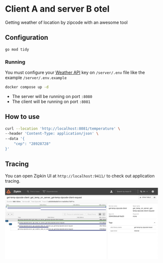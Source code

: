 # Client A and server B otel

Getting weather of location by zipcode with an awesome tool

## Configuration

```bash
go mod tidy
```

### Running

You must configure your [Weather API](https://weatherapi.com/) key on `/server/.env` file like the example `/server/.env.example`

```bash
docker compose up -d
```

- The server will be running on port `:8080`
- The client will be running on port `:8081`

## How to use

```bash
curl --location 'http://localhost:8081/temperature' \
--header 'Content-Type: application/json' \
--data '{
    "cep": "28928728"
}'
```

## Tracing
You can open Zipkin UI at `http://localhost:9411/` to check out application tracing.

![zipkin](assets/zipkin-test.png)

